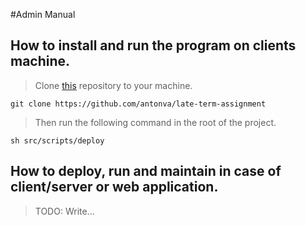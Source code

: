 #Admin Manual

## How to install and run the program on clients machine.
> Clone [this](https://github.com/antonva/late-term-assignment) repository to your machine.

````
git clone https://github.com/antonva/late-term-assignment
````

> Then run the following command in the root of the project.

````
sh src/scripts/deploy
````

## How to deploy, run and maintain in case of client/server or web application.

> TODO: Write...
